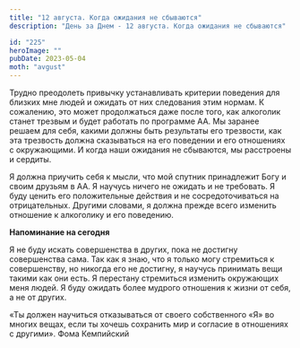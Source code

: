 ```yaml
---
title: "12 августа. Когда ожидания не сбываются"
description: "День за Днем - 12 августа. Когда ожидания не сбываются"

id: "225"
heroImage: ""
pubDate: 2023-05-04
moth: "avgust"
---
```


Трудно преодолеть привычку устанавливать критерии поведения для близких мне
людей и ожидать от них следования этим нормам. К сожалению, это может
продолжаться даже после того, как алкоголик станет трезвым и будет работать по
программе АА. Мы заранее решаем для себя, какими должны быть результаты его
трезвости, как эта трезвость должна сказываться на его поведении и его
отношениях с окружающими. И когда наши ожидания не сбываются, мы расстроены и
сердиты.

Я должна приучить себя к мысли, что мой спутник принадлежит Богу и своим
друзьям в АА. Я научусь ничего не ожидать и не требовать. Я буду ценить его
положительные действия и не сосредоточиваться на отрицательных. Другими
словами, я должна прежде всего изменить отношение к алкоголику и его
поведению.

**Напоминание на сегодня**

Я не буду искать совершенства в других, пока не достигну совершенства сама.
Так как я знаю, что я только могу стремиться к совершенству, но никогда его не
достигну, я научусь принимать вещи такими как они есть. Я перестану стремиться
изменить окружающих меня людей. Я буду ожидать более мудрого отношения к жизни
от себя, а не от других.

«Ты должен научиться отказываться от своего собственного «Я» во многих вещах,
если ты хочешь сохранить мир и согласие в отношениях с другими». Фома
Кемпийский

